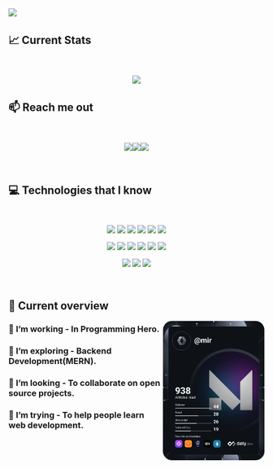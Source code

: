 <a href="https://www.facebook.com/mirhussainmurtaza/">
<img src="https://raw.githubusercontent.com/mir-hussain/mir-hussain/main/images/cover.svg" />
</a>

## :chart_with_upwards_trend: Current Stats

<br />
<p align="center">
  <img width="60%" src="https://github-readme-streak-stats.herokuapp.com?user=mir-hussain&theme=react&hide_border=true&background=0D1117&stroke=0D1117&fire=FF1CF7&sideLabels=00F0FF&currStreakNum=FF1CF7&ring=FF1CF7&currStreakLabel=FF1CF7&sideNums=00F0FF" />
</p>

## :mailbox: Reach me out

<br />

[<p align="center"><img height="75" src="https://github.com/mir-hussain/mir-hussain/blob/main/images/icons/Linkedin.png">](https://www.linkedin.com/in/mirhussainmurtaza/)[<img height="75" src="https://github.com/mir-hussain/mir-hussain/blob/main/images/icons/Facebook.png">](https://www.facebook.com/mirhussainmurtaza)[<img height="75" src="https://github.com/mir-hussain/mir-hussain/blob/main/images/icons/Twitter.png"> </p>](https://twitter.com/_mir_hussain_)

<br />

## :computer: Technologies that I know

<br>
<p align="center">
<img src="https://github.com/mir-hussain/mir-hussain/blob/main/images/icons/HTML.png"/>
<img src="https://github.com/mir-hussain/mir-hussain/blob/main/images/icons/css.png"/>
<img src="https://github.com/mir-hussain/mir-hussain/blob/main/images/icons/JavaScript.png"/>
<img src="https://github.com/mir-hussain/mir-hussain/blob/main/images/icons/python.png"/>
<img src="https://github.com/mir-hussain/mir-hussain/blob/main/images/icons/c.png"/>
<img src="https://github.com/mir-hussain/mir-hussain/blob/main/images/icons/cpp.png"/>
</p>
<p align="center">
<img src="https://github.com/mir-hussain/mir-hussain/blob/main/images/icons/react.png"/>
<img src="https://github.com/mir-hussain/mir-hussain/blob/main/images/icons/redux.png"/>
<img src="https://github.com/mir-hussain/mir-hussain/blob/main/images/icons/sass.png"/>
<img src="https://github.com/mir-hussain/mir-hussain/blob/main/images/icons/tailwind.png"/>
<img src="https://github.com/mir-hussain/mir-hussain/blob/main/images/icons/Bootsrap.png"/>
<img src="https://github.com/mir-hussain/mir-hussain/blob/main/images/icons/firebase.png"/>
</p>
<p align="center">
<img src="https://github.com/mir-hussain/mir-hussain/blob/main/images/icons/node.png"/>
<img src="https://github.com/mir-hussain/mir-hussain/blob/main/images/icons/express.png"/>
<img src="https://github.com/mir-hussain/mir-hussain/blob/main/images/icons/mongo.png"/>
</p><br/>

## :eyes: Current overview

<div align="left">
<a href="https://app.daily.dev/mir"><img align="right" src="https://github.com/mir-hussain/mir-hussain/blob/main/devcard.svg" width="200" alt="Mir Hussain's Dev Card"/></a>
</div>

### 🔭 I’m working - In Programming Hero.

### 🌱 I’m exploring - Backend Development(MERN).

### 👯 I’m looking - To collaborate on open source projects.

### 🤔 I’m trying - To help people learn web development.



<br />
